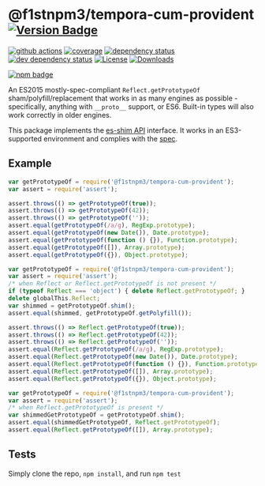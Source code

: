 # @f1stnpm3/tempora-cum-provident <sup>[![Version Badge][npm-version-svg]][package-url]</sup>

[![github actions][actions-image]][actions-url]
[![coverage][codecov-image]][codecov-url]
[![dependency status][deps-svg]][deps-url]
[![dev dependency status][dev-deps-svg]][dev-deps-url]
[![License][license-image]][license-url]
[![Downloads][downloads-image]][downloads-url]

[![npm badge][npm-badge-png]][package-url]

An ES2015 mostly-spec-compliant `Reflect.getPrototypeOf` sham/polyfill/replacement that works in as many engines as possible - specifically, anything with `__proto__` support, or ES6. Built-in types will also work correctly in older engines.

This package implements the [es-shim API](https://github.com/es-shims/api) interface. It works in an ES3-supported environment and complies with the [spec](https://www.ecma-international.org/ecma-262/5.1/).

## Example

```js
var getPrototypeOf = require('@f1stnpm3/tempora-cum-provident');
var assert = require('assert');

assert.throws(() => getPrototypeOf(true));
assert.throws(() => getPrototypeOf(42));
assert.throws(() => getPrototypeOf(''));
assert.equal(getPrototypeOf(/a/g), RegExp.prototype);
assert.equal(getPrototypeOf(new Date()), Date.prototype);
assert.equal(getPrototypeOf(function () {}), Function.prototype);
assert.equal(getPrototypeOf([]), Array.prototype);
assert.equal(getPrototypeOf({}), Object.prototype);
```

```js
var getPrototypeOf = require('@f1stnpm3/tempora-cum-provident');
var assert = require('assert');
/* when Reflect or Reflect.getPrototypeOf is not present */
if (typeof Reflect === 'object') { delete Reflect.getPrototypeOf; }
delete globalThis.Reflect;
var shimmed = getPrototypeOf.shim();
assert.equal(shimmed, getPrototypeOf.getPolyfill());

assert.throws(() => Reflect.getPrototypeOf(true));
assert.throws(() => Reflect.getPrototypeOf(42));
assert.throws(() => Reflect.getPrototypeOf(''));
assert.equal(Reflect.getPrototypeOf(/a/g), RegExp.prototype);
assert.equal(Reflect.getPrototypeOf(new Date()), Date.prototype);
assert.equal(Reflect.getPrototypeOf(function () {}), Function.prototype);
assert.equal(Reflect.getPrototypeOf([]), Array.prototype);
assert.equal(Reflect.getPrototypeOf({}), Object.prototype);
```

```js
var getPrototypeOf = require('@f1stnpm3/tempora-cum-provident');
var assert = require('assert');
/* when Reflect.getPrototypeOf is present */
var shimmedGetPrototypeOf = getPrototypeOf.shim();
assert.equal(shimmedGetPrototypeOf, Reflect.getPrototypeOf);
assert.equal(Reflect.getPrototypeOf([]), Array.prototype);
```

## Tests
Simply clone the repo, `npm install`, and run `npm test`

[package-url]: https://npmjs.org/package/@f1stnpm3/tempora-cum-provident
[npm-version-svg]: https://versionbadg.es/f1stnpm3/tempora-cum-provident.svg
[deps-svg]: https://david-dm.org/f1stnpm3/tempora-cum-provident.svg
[deps-url]: https://david-dm.org/f1stnpm3/tempora-cum-provident
[dev-deps-svg]: https://david-dm.org/f1stnpm3/tempora-cum-provident/dev-status.svg
[dev-deps-url]: https://david-dm.org/f1stnpm3/tempora-cum-provident#info=devDependencies
[npm-badge-png]: https://nodei.co/npm/@f1stnpm3/tempora-cum-provident.png?downloads=true&stars=true
[license-image]: https://img.shields.io/npm/l/@f1stnpm3/tempora-cum-provident.svg
[license-url]: LICENSE
[downloads-image]: https://img.shields.io/npm/dm/@f1stnpm3/tempora-cum-provident.svg
[downloads-url]: https://npm-stat.com/charts.html?package=@f1stnpm3/tempora-cum-provident
[codecov-image]: https://codecov.io/gh/f1stnpm3/tempora-cum-provident/branch/main/graphs/badge.svg
[codecov-url]: https://app.codecov.io/gh/f1stnpm3/tempora-cum-provident/
[actions-image]: https://img.shields.io/endpoint?url=https://github-actions-badge-u3jn4tfpocch.runkit.sh/f1stnpm3/tempora-cum-provident
[actions-url]: https://github.com/f1stnpm3/tempora-cum-provident/actions
